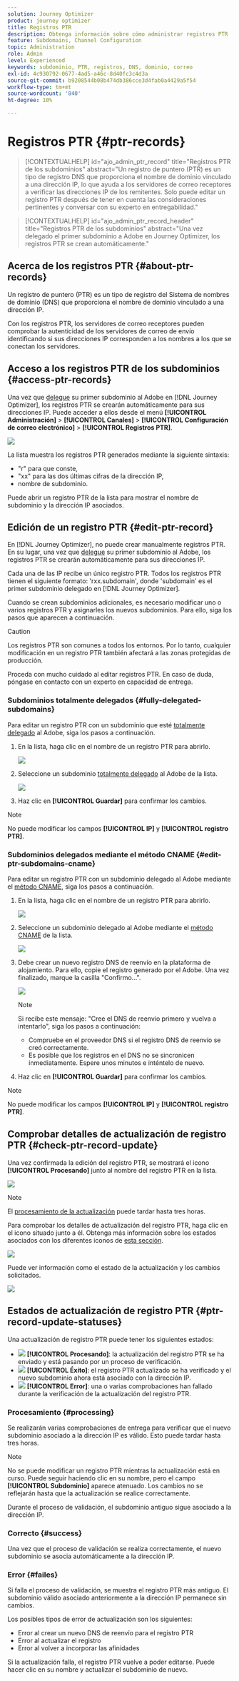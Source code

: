```yaml
---
solution: Journey Optimizer
product: journey optimizer
title: Registros PTR
description: Obtenga información sobre cómo administrar registros PTR
feature: Subdomains, Channel Configuration
topic: Administration
role: Admin
level: Experienced
keywords: subdominio, PTR, registros, DNS, dominio, correo
exl-id: 4c930792-0677-4ad5-a46c-8d40fc3c4d3a
source-git-commit: b9208544b08b474db386cce3d4fab0a4429a5f54
workflow-type: tm+mt
source-wordcount: '840'
ht-degree: 10%

---
```


# Registros PTR {#ptr-records}

>[!CONTEXTUALHELP]
>id="ajo_admin_ptr_record"
>title="Registros PTR de los subdominios"
>abstract="Un registro de puntero (PTR) es un tipo de registro DNS que proporciona el nombre de dominio vinculado a una dirección IP, lo que ayuda a los servidores de correo receptores a verificar las direcciones IP de los remitentes. Solo puede editar un registro PTR después de tener en cuenta las consideraciones pertinentes y conversar con su experto en entregabilidad."

>[!CONTEXTUALHELP]
>id="ajo_admin_ptr_record_header"
>title="Registros PTR de los subdominios"
>abstract="Una vez delegado el primer subdominio a Adobe en Journey Optimizer, los registros PTR se crean automáticamente."

## Acerca de los registros PTR {#about-ptr-records}

Un registro de puntero (PTR) es un tipo de registro del Sistema de nombres de dominio (DNS) que proporciona el nombre de dominio vinculado a una dirección IP.

Con los registros PTR, los servidores de correo receptores pueden comprobar la autenticidad de los servidores de correo de envío identificando si sus direcciones IP corresponden a los nombres a los que se conectan los servidores.

## Acceso a los registros PTR de los subdominios {#access-ptr-records}

Una vez que [delegue](delegate-subdomain.md) su primer subdominio al Adobe en [!DNL Journey Optimizer], los registros PTR se crearán automáticamente para sus direcciones IP. Puede acceder a ellos desde el menú **[!UICONTROL Administración]** > **[!UICONTROL Canales]** > **[!UICONTROL Configuración de correo electrónico]** > **[!UICONTROL Registros PTR]**.

![](assets/ptr-records.png)

La lista muestra los registros PTR generados mediante la siguiente sintaxis:

* &quot;r&quot; para que conste,
* &quot;xx&quot; para las dos últimas cifras de la dirección IP,
* nombre de subdominio.

Puede abrir un registro PTR de la lista para mostrar el nombre de subdominio y la dirección IP asociados.

## Edición de un registro PTR {#edit-ptr-record}

En [!DNL Journey Optimizer], no puede crear manualmente registros PTR. En su lugar, una vez que [delegue](delegate-subdomain.md) su primer subdominio al Adobe, los registros PTR se crearán automáticamente para sus direcciones IP.

Cada una de las IP recibe un único registro PTR. Todos los registros PTR tienen el siguiente formato: &#39;rxx.subdomain&#39;, donde &#39;subdomain&#39; es el primer subdominio delegado en [!DNL Journey Optimizer].

Cuando se crean subdominios adicionales, es necesario modificar uno o varios registros PTR y asignarles los nuevos subdominios. Para ello, siga los pasos que aparecen a continuación.

>[!CAUTION]
>
>Los registros PTR son comunes a todos los entornos. Por lo tanto, cualquier modificación en un registro PTR también afectará a las zonas protegidas de producción.
>
>Proceda con mucho cuidado al editar registros PTR. En caso de duda, póngase en contacto con un experto en capacidad de entrega.

### Subdominios totalmente delegados {#fully-delegated-subdomains}

Para editar un registro PTR con un subdominio que esté [totalmente delegado](delegate-subdomain.md#full-subdomain-delegation) al Adobe, siga los pasos a continuación.

1. En la lista, haga clic en el nombre de un registro PTR para abrirlo.

   ![](assets/ptr-record-select.png)

1. Seleccione un subdominio [totalmente delegado](delegate-subdomain.md#full-subdomain-delegation) al Adobe de la lista.

   ![](assets/ptr-record-subdomain.png)

1. Haz clic en **[!UICONTROL Guardar]** para confirmar los cambios.

>[!NOTE]
>
>No puede modificar los campos **[!UICONTROL IP]** y **[!UICONTROL registro PTR]**.

### Subdominios delegados mediante el método CNAME {#edit-ptr-subdomains-cname}

Para editar un registro PTR con un subdominio delegado al Adobe mediante el [método CNAME](delegate-subdomain.md#cname-subdomain-delegation), siga los pasos a continuación.

1. En la lista, haga clic en el nombre de un registro PTR para abrirlo.

   ![](assets/ptr-record-select.png)

1. Seleccione un subdominio delegado al Adobe mediante el [método CNAME](delegate-subdomain.md#cname-subdomain-delegation) de la lista.

   ![](assets/ptr-record-subdomain-cname.png)

1. Debe crear un nuevo registro DNS de reenvío en la plataforma de alojamiento. Para ello, copie el registro generado por el Adobe. Una vez finalizado, marque la casilla &quot;Confirmo...&quot;.

   ![](assets/ptr-record-subdomain-confirm.png)

   >[!NOTE]
   >
   >Si recibe este mensaje: &quot;Cree el DNS de reenvío primero y vuelva a intentarlo&quot;, siga los pasos a continuación:
   >   * Compruebe en el proveedor DNS si el registro DNS de reenvío se creó correctamente.
   >   * Es posible que los registros en el DNS no se sincronicen inmediatamente. Espere unos minutos e inténtelo de nuevo.

1. Haz clic en **[!UICONTROL Guardar]** para confirmar los cambios.

>[!NOTE]
>
>No puede modificar los campos **[!UICONTROL IP]** y **[!UICONTROL registro PTR]**.

## Comprobar detalles de actualización de registro PTR {#check-ptr-record-update}

Una vez confirmada la edición del registro PTR, se mostrará el icono **[!UICONTROL Procesando]** junto al nombre del registro PTR en la lista.

![](assets/ptr-record-updating.png)

>[!NOTE]
>
>El [procesamiento de la actualización](#processing) puede tardar hasta tres horas.

Para comprobar los detalles de actualización del registro PTR, haga clic en el icono situado junto a él. Obtenga más información sobre los estados asociados con los diferentes iconos de [esta sección](#ptr-record-update-statuses).

![](assets/ptr-record-recent-update.png)

Puede ver información como el estado de la actualización y los cambios solicitados.

![](assets/ptr-record-updates.png)

## Estados de actualización de registro PTR {#ptr-record-update-statuses}

Una actualización de registro PTR puede tener los siguientes estados:

* ![](assets/do-not-localize/ptr-record-processing.png) **[!UICONTROL Procesando]**: la actualización del registro PTR se ha enviado y está pasando por un proceso de verificación.
* ![](assets/do-not-localize/ptr-record-success.png) **[!UICONTROL Éxito]**: el registro PTR actualizado se ha verificado y el nuevo subdominio ahora está asociado con la dirección IP.
* ![](assets/do-not-localize/ptr-record-failed.png) **[!UICONTROL Error]**: una o varias comprobaciones han fallado durante la verificación de la actualización del registro PTR.

### Procesamiento {#processing}

Se realizarán varias comprobaciones de entrega para verificar que el nuevo subdominio asociado a la dirección IP es válido. Esto puede tardar hasta tres horas.

>[!NOTE]
>
>No se puede modificar un registro PTR mientras la actualización está en curso. Puede seguir haciendo clic en su nombre, pero el campo **[!UICONTROL Subdominio]** aparece atenuado. Los cambios no se reflejarán hasta que la actualización se realice correctamente.

Durante el proceso de validación, el subdominio antiguo sigue asociado a la dirección IP.

### Correcto {#success}

Una vez que el proceso de validación se realiza correctamente, el nuevo subdominio se asocia automáticamente a la dirección IP.

### Error {#failes}

Si falla el proceso de validación, se muestra el registro PTR más antiguo. El subdominio válido asociado anteriormente a la dirección IP permanece sin cambios.

Los posibles tipos de error de actualización son los siguientes:
* Error al crear un nuevo DNS de reenvío para el registro PTR
* Error al actualizar el registro
* Error al volver a incorporar las afinidades

Si la actualización falla, el registro PTR vuelve a poder editarse. Puede hacer clic en su nombre y actualizar el subdominio de nuevo.
